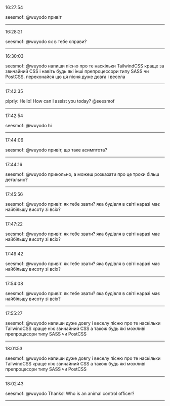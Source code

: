 16:27:54

seesmof: @wuyodo привіт

---

16:28:21

seesmof: @wuyodo як в тебе справи?

---

16:30:03

seesmof: @wuyodo напиши пісню про те наскільки TailwindCSS краще за звичайний CSS і навіть будь які інші препроцессори типу SASS чи PostCSS. переконайся що ця пісня дуже довга і весела

---

17:42:35

piprly: Hello! How can I assist you today? @seesmof

---

17:42:54

seesmof: @wuyodo hi 󠀀

---

17:44:06

seesmof: @wuyodo привіт, що таке асимптота?

---

17:44:16

seesmof: @wuyodo прикольно, а можеш розказати про це трохи більш детально?

---

17:45:56

seesmof: @wuyodo привіт. як тебе звати? яка будівля в світі наразі має найбільшу висоту зі всіх?

---

17:47:22

seesmof: @wuyodo привіт. як тебе звати? яка будівля в світі наразі має найбільшу висоту зі всіх? 󠀀

---

17:49:42

seesmof: @wuyodo привіт. як тебе звати? яка будівля в світі наразі має найбільшу висоту зі всіх? 󠀀

---

17:54:08

seesmof: @wuyodo привіт. як тебе звати? яка будівля в світі наразі має найбільшу висоту зі всіх? 󠀀

---

17:55:27

seesmof: @wuyodo напиши дуже довгу і веселу пісню про те наскільки TailwindCSS краще ніж звичайний CSS а також будь які можливі препроцесори типу SASS чи PostCSS

---

18:01:53

seesmof: @wuyodo напиши дуже довгу і веселу пісню про те наскільки TailwindCSS краще ніж звичайний CSS а також будь які можливі препроцесори типу SASS чи PostCSS 󠀀

---

18:02:43

seesmof: @wuyodo Thanks! Who is an animal control officer?

---

